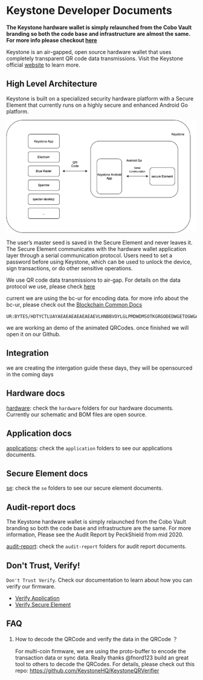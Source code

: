 # Keystone Developer Documents

**The Keystone hardware wallet is simply relaunched from the Cobo Vault branding so both the code base and infrastructure are almost the same. For more info please checkout [here](https://blog.keyst.one/leaving-cobo-to-continue-the-cobo-vault-legacy-29bb2f8f026e)**


Keystone is an air-gapped, open source hardware wallet that uses completely transparent QR code data transmissions. Visit the Keystone official [website](https://keyst.one) to learn more.

## High Level Architecture
Keystone is built on a specialized security hardware platform with a Secure Element that currently runs on a highly secure and enhanced Android Go platform.

![Keystone Hight Level Architecture](./system-arch-chart.png)

The user’s master seed is saved in the Secure Element and never leaves it. The Secure Element communicates with the hardware wallet application layer through a serial communication protocol. Users need to set a password before using Keystone, which can be used to unlock the device, sign transactions, or do other sensitive operations.

We use QR code data transmissions to air-gap. For details on the data protocol we use, please check [here](https://github.com/KeystoneHQ/crypto-coin-message-protocol)

current we are using the bc-ur for encoding data. for more info about the bc-ur, please check out the [Blockchain Common Docs](https://github.com/BlockchainCommons/Research/blob/master/papers/bcr-2020-005-ur.md)


```
UR:BYTES/HDTYCTLUAYAEAEAEAEAEAEAEVLHNBBVOYLGLPMDWDMSOTKGRGODEDWGETOGWGAMDNYSRSPSEDESSHSIMIEJTVSJZHNJTDETLSBSPTLSKSPSKWPBBVODWRTDETLRTSPSKWEPYJLIDPTPLJLAEFWFWYTBZAHONGAIYDMSWNLDSIYMEDSSWSEJTINHKPLGLMECFPTGLUESWGADAMERNFPRHMTTOINGACMCLDADSRNOLGLIHLNIYDAMNFEKBGLVWOLMNCLKBMDHYVYHKDTSORNMDFMBZYTTODTCKVYCLIHRHSWLDTAVAHKFGGLVYLDSOLPOLFMVWDSVACMLDMEOYPTMNFPYTMERHDSDTIHLDLYWLHYGLMNWYSKGABGLKCYBWZCLKLRVTGLKODPDMGLSNDNSOGSSFADAEJYLDJLCXSOAEAEAEASYTSKAS
```

we are working an demo of the animated QRCodes. once finished we will open it on our Github.

## Integration
we are creating the intergation guide these days, they will be opensourced in the coming days

## Hardware docs
[hardware](https://github.com/KeystoneHQ/keystone-docs/tree/master/hardware): check the `hardware` folders for our hardware documents. Currently our schematic and BOM files are open source.

## Application docs
[applications](https://github.com/KeystoneHQ/keystone-docs/tree/master/application): check the `application` folders to see our applications documents.

## Secure Element docs
[se](https://github.com/KeystoneHQ/keystone-docs/tree/master/se): check the `se` folders to see our secure element documents.

## Audit-report docs
The Keystone hardware wallet is simply relaunched from the Cobo Vault branding so both the code base and infrastructure are the same. For more information, Please see the Audit Report by PeckShield from mid 2020.

[audit-report](https://github.com/KeystoneHQ/keystone-docs/tree/master/audit-report): check the `audit-report` folders for audit report documents.

## Don't Trust, Verify!
`Don't Trust Verify`. Check our documentation to learn about how you can verify our firmware.
- [Verify Application](./application/Keystone_Application_Update_Package_Verification.md)
- [Verify Secure Element](./se/Keystone_SE_Firmware_Update_Package_Verification.md)


## FAQ
1. How to decode the QRCode and verify the data in the QRCode ？ 

    For multi-coin firmware, we are using the proto-buffer to encode the transaction data or sync data. Really thanks @fnord123 build an great tool to others to decode the QRCodes.
    For details, please check out this repo: https://github.com/KeystoneHQ/KeystoneQRVerifier
